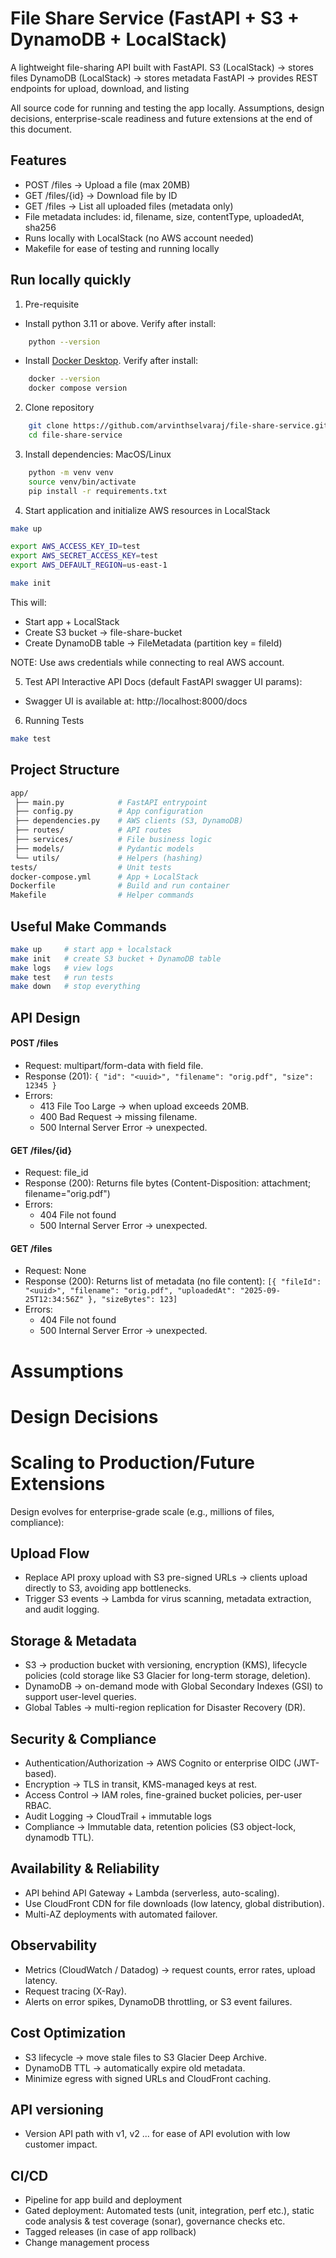 # File Share Service (FastAPI + S3 + DynamoDB + LocalStack)

A lightweight file-sharing API built with FastAPI.
S3 (LocalStack) -> stores files
DynamoDB (LocalStack) -> stores metadata
FastAPI -> provides REST endpoints for upload, download, and listing

All source code for running and testing the app locally.
Assumptions, design decisions, enterprise-scale readiness and future extensions at the end of this document.

## Features
- POST /files -> Upload a file (max 20MB)
- GET /files/{id} -> Download file by ID
- GET /files -> List all uploaded files (metadata only)
- File metadata includes: id, filename, size, contentType, uploadedAt, sha256
- Runs locally with LocalStack (no AWS account needed)
- Makefile for ease of testing and running locally


## Run locally quickly
1. Pre-requisite
- Install python 3.11 or above.
Verify after install:
```bash
    python --version
```
- Install [Docker Desktop](https://www.docker.com/products/docker-desktop/).
Verify after install:
```bash
    docker --version
    docker compose version
```

2. Clone repository
```bash
    git clone https://github.com/arvinthselvaraj/file-share-service.git
    cd file-share-service
```

3. Install dependencies:
MacOS/Linux
```bash
    python -m venv venv
    source venv/bin/activate
    pip install -r requirements.txt
```

4. Start application and initialize AWS resources in LocalStack
```bash
make up

export AWS_ACCESS_KEY_ID=test
export AWS_SECRET_ACCESS_KEY=test
export AWS_DEFAULT_REGION=us-east-1

make init
```
This will:
- Start app + LocalStack
- Create S3 bucket -> file-share-bucket
- Create DynamoDB table -> FileMetadata (partition key = fileId)

NOTE: Use aws credentials while connecting to real AWS account.

5. Test API
Interactive API Docs (default FastAPI swagger UI params):
- Swagger UI is available at: http://localhost:8000/docs

6. Running Tests
```bash
make test
```


## Project Structure
```bash
app/
 ├── main.py            # FastAPI entrypoint
 ├── config.py          # App configuration
 ├── dependencies.py    # AWS clients (S3, DynamoDB)
 ├── routes/            # API routes
 ├── services/          # File business logic
 ├── models/            # Pydantic models
 └── utils/             # Helpers (hashing)
tests/                  # Unit tests
docker-compose.yml      # App + LocalStack
Dockerfile              # Build and run container
Makefile                # Helper commands
```


## Useful Make Commands
```bash
make up     # start app + localstack
make init   # create S3 bucket + DynamoDB table
make logs   # view logs
make test   # run tests
make down   # stop everything
```

## API Design

#### POST /files
- Request: multipart/form-data with field file.
- Response (201): ```{ "id": "<uuid>", "filename": "orig.pdf", "size": 12345 }```
- Errors: 
  - 413 File Too Large -> when upload exceeds 20MB.
  - 400 Bad Request -> missing filename.
  - 500 Internal Server Error -> unexpected.

#### GET /files/{id}
- Request: file_id
- Response (200): Returns file bytes (Content-Disposition: attachment; filename="orig.pdf")
- Errors:
  - 404 File not found
  - 500 Internal Server Error -> unexpected.

#### GET /files
- Request: None
- Response (200): Returns list of metadata (no file content): 
```[{ "fileId": "<uuid>", "filename": "orig.pdf", "uploadedAt": "2025-09-25T12:34:56Z" }, "sizeBytes": 123]```
- Errors:
  - 404 File not found
  - 500 Internal Server Error -> unexpected.


# Assumptions


# Design Decisions

# Scaling to Production/Future Extensions
Design evolves for enterprise-grade scale (e.g., millions of files, compliance):
## Upload Flow
- Replace API proxy upload with S3 pre-signed URLs -> clients upload directly to S3, avoiding app bottlenecks.
- Trigger S3 events -> Lambda for virus scanning, metadata extraction, and audit logging.
## Storage & Metadata
- S3 -> production bucket with versioning, encryption (KMS), lifecycle policies (cold storage like S3 Glacier for long-term storage, deletion).
- DynamoDB -> on-demand mode with Global Secondary Indexes (GSI) to support user-level queries.
- Global Tables -> multi-region replication for Disaster Recovery (DR).
## Security & Compliance
- Authentication/Authorization -> AWS Cognito or enterprise OIDC (JWT-based).
- Encryption -> TLS in transit, KMS-managed keys at rest.
- Access Control -> IAM roles, fine-grained bucket policies, per-user RBAC.
- Audit Logging -> CloudTrail + immutable logs 
- Compliance -> Immutable data, retention policies (S3 object-lock, dynamodb TTL).
## Availability & Reliability
- API behind API Gateway + Lambda (serverless, auto-scaling).
- Use CloudFront CDN for file downloads (low latency, global distribution).
- Multi-AZ deployments with automated failover.
## Observability
- Metrics (CloudWatch / Datadog) -> request counts, error rates, upload latency.
- Request tracing (X-Ray).
- Alerts on error spikes, DynamoDB throttling, or S3 event failures.
## Cost Optimization
- S3 lifecycle -> move stale files to S3 Glacier Deep Archive.
- DynamoDB TTL -> automatically expire old metadata.
- Minimize egress with signed URLs and CloudFront caching.
## API versioning
- Version API path with v1, v2 ... for ease of API evolution with low customer impact.
## CI/CD
- Pipeline for app build and deployment
- Gated deployment: Automated tests (unit, integration, perf etc.), static code analysis & test coverage (sonar), governance checks etc.
- Tagged releases (in case of app rollback)
- Change management process
